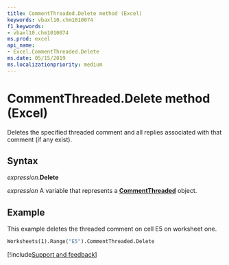 ```yaml
---
title: CommentThreaded.Delete method (Excel)
keywords: vbaxl10.chm1010074
f1_keywords:
- vbaxl10.chm1010074
ms.prod: excel
api_name:
- Excel.CommentThreaded.Delete
ms.date: 05/15/2019
ms.localizationpriority: medium
---
```



# CommentThreaded.Delete method (Excel)

Deletes the specified threaded comment and all replies associated with that comment (if any exist). 


## Syntax

_expression_.**Delete**

_expression_ A variable that represents a **[CommentThreaded](Excel.CommentThreaded.md)** object.


## Example

This example deletes the threaded comment on cell E5 on worksheet one.

```vb
Worksheets(1).Range("E5").CommentThreaded.Delete
```


[!include[Support and feedback](~/includes/feedback-boilerplate.md)]